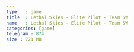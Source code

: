 ```yaml
---
type   : game
title  : Lethal Skies - Elite Pilot - Team SW
name   : Lethal Skies - Elite Pilot - Team SW
categories: [game]
telegram : 874
size : 721 MB
---
```



